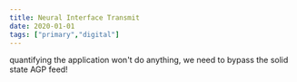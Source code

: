 ```yaml
---
title: Neural Interface Transmit
date: 2020-01-01
tags: ["primary","digital"]
---
```


quantifying the application won't do anything, we need to bypass the solid state AGP feed!